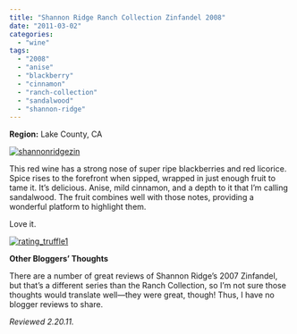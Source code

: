 ```yaml
---
title: "Shannon Ridge Ranch Collection Zinfandel 2008"
date: "2011-03-02"
categories: 
  - "wine"
tags: 
  - "2008"
  - "anise"
  - "blackberry"
  - "cinnamon"
  - "ranch-collection"
  - "sandalwood"
  - "shannon-ridge"
---
```


**Region:** Lake County, CA

[![](http://s3.amazonaws.com/thegourmez-wpmedia/2011/02/shannonridgezin.jpg "shannonridgezin")](http://s3.amazonaws.com/thegourmez-wpmedia/2011/02/shannonridgezin.jpg)

This red wine has a strong nose of super ripe blackberries and red licorice. Spice rises to the forefront when sipped, wrapped in just enough fruit to tame it. It’s delicious. Anise, mild cinnamon, and a depth to it that I’m calling sandalwood. The fruit combines well with those notes, providing a wonderful platform to highlight them.

Love it.

[![](http://s3.amazonaws.com/thegourmez-wpmedia/2009/02/rating_truffle1.gif "rating_truffle1")](http://s3.amazonaws.com/thegourmez-wpmedia/2009/02/rating_truffle1.gif)

**Other Bloggers’ Thoughts**

There are a number of great reviews of Shannon Ridge’s 2007 Zinfandel, but that’s a different series than the Ranch Collection, so I’m not sure those thoughts would translate well—they were great, though! Thus, I have no blogger reviews to share.

_Reviewed 2.20.11._
